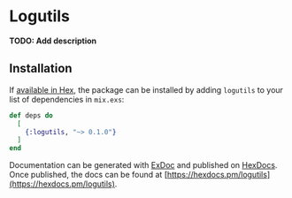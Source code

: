 # Logutils

**TODO: Add description**

## Installation

If [available in Hex](https://hex.pm/docs/publish), the package can be installed
by adding `logutils` to your list of dependencies in `mix.exs`:

```elixir
def deps do
  [
    {:logutils, "~> 0.1.0"}
  ]
end
```

Documentation can be generated with [ExDoc](https://github.com/elixir-lang/ex_doc)
and published on [HexDocs](https://hexdocs.pm). Once published, the docs can
be found at [https://hexdocs.pm/logutils](https://hexdocs.pm/logutils).

